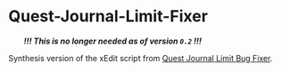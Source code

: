 # Quest-Journal-Limit-Fixer
&nbsp;&nbsp;&nbsp;&nbsp;&nbsp;&nbsp;&nbsp;***!!! This is no longer needed as of version `0.2` !!!***

Synthesis version of the xEdit script from [Quest Journal Limit Bug Fixer](https://www.nexusmods.com/skyrimspecialedition/mods/56130).
